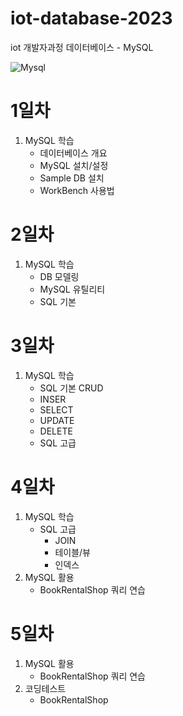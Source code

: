 # iot-database-2023
iot 개발자과정 데이터베이스 - MySQL

![Mysql](https://raw.githubusercontent.com/TaeYoonSS/iot-database-2023/main/images/mysql.png)

# 1일차
1. MySQL 학습
    - 데이터베이스 개요
    - MySQL 설치/설정
    - Sample DB 설치
    - WorkBench 사용법

# 2일차 
1. MySQL 학습
    - DB 모델링
    - MySQL 유틸리티
    - SQL 기본
    
# 3일차
1. MySQL 학습
    - SQL 기본 CRUD
     - INSER
     - SELECT
     - UPDATE
     - DELETE
    - SQL 고급

# 4일차
1. MySQL 학습
    - SQL 고급
        - JOIN
        - 테이블/뷰
        - 인덱스
2. MySQL 활용
    - BookRentalShop 쿼리 연습

# 5일차
1. MySQL 활용
    - BookRentalShop 쿼리 연습
2. 코딩테스트
    - BookRentalShop